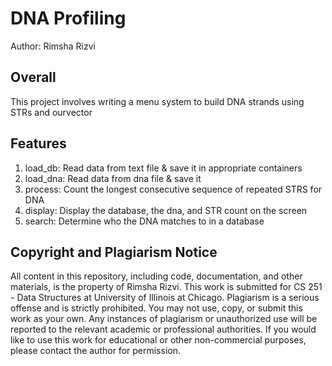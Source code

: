 # DNA Profiling
Author: Rimsha Rizvi

## Overall
This project involves writing a menu system to build DNA strands using STRs and ourvector

## Features
1. load_db: Read data from text file & save it in appropriate containers
2. load_dna: Read data from dna file & save it
3. process: Count the longest consecutive sequence of repeated STRS for DNA
4. display: Display the database, the dna, and STR count on the screen
5. search: Determine who the DNA matches to in a database

## Copyright and Plagiarism Notice
All content in this repository, including code, documentation, and other materials, is the property of Rimsha Rizvi. This work is submitted for CS 251 - Data Structures at University of Illinois at Chicago.
Plagiarism is a serious offense and is strictly prohibited. You may not use, copy, or submit this work as your own. Any instances of plagiarism or unauthorized use will be reported to the relevant academic or professional authorities.
If you would like to use this work for educational or other non-commercial purposes, please contact the author for permission.
